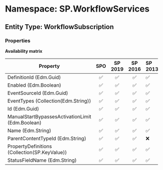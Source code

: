 # Namespace: SP.WorkflowServices

## Entity Type: WorkflowSubscription

### Properties

**Availability matrix**

Property | SPO | SP 2019 | SP 2016 | SP 2013
----------|:---:|:-------:|:-------:|:-------
DefinitionId (Edm.Guid) | ✅ | ✅ | ✅ | ✅
Enabled (Edm.Boolean) | ✅ | ✅ | ✅ | ✅
EventSourceId (Edm.Guid) | ✅ | ✅ | ✅ | ✅
EventTypes (Collection(Edm.String)) | ✅ | ✅ | ✅ | ✅
Id (Edm.Guid) | ✅ | ✅ | ✅ | ✅
ManualStartBypassesActivationLimit (Edm.Boolean) | ✅ | ✅ | ✅ | ✅
Name (Edm.String) | ✅ | ✅ | ✅ | ✅
ParentContentTypeId (Edm.String) | ✅ | ✅ | ✅ | ❌
PropertyDefinitions (Collection(SP.KeyValue)) | ✅ | ✅ | ✅ | ✅
StatusFieldName (Edm.String) | ✅ | ✅ | ✅ | ✅